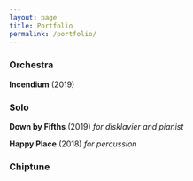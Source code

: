 ```yaml
---
layout: page
title: Portfolio
permalink: /portfolio/
---
```


### Orchestra

**Incendium** (2019)

### Solo

**Down by Fifths** (2019) *for disklavier and pianist*

**Happy Place** (2018) *for percussion*

### Chiptune



